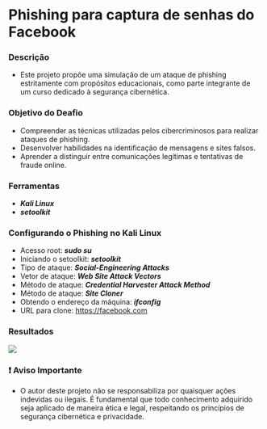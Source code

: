 # Phishing para captura de senhas do Facebook
### Descrição
* Este projeto propõe uma simulação de um ataque de phishing estritamente com propósitos educacionais, como parte integrante de um curso dedicado à segurança cibernética.
### Objetivo do Deafio
* Compreender as técnicas utilizadas pelos cibercriminosos para realizar ataques de phishing.
* Desenvolver habilidades na identificação de mensagens e sites falsos.
* Aprender a distinguir entre comunicações legítimas e tentativas de fraude online.
### Ferramentas
* ___Kali Linux___
* ___setoolkit___
### Configurando o Phishing no Kali Linux
* Acesso root: ___sudo su___
* Iniciando o setoolkit: ___setoolkit___
* Tipo de ataque: ___Social-Engineering Attacks___
* Vetor de ataque: ___Web Site Attack Vectors___
* Método de ataque: ___Credential Harvester Attack Method___
* Método de ataque: ___Site Cloner___
* Obtendo o endereço da máquina: ___ifconfig___
* URL para clone: https://facebook.com
### Resultados
![](https://github.com/cassiano-dio/cibersecurity-desafio-phishing/raw/master/passwd.png)
### ❗ Aviso Importante
* O autor deste projeto não se responsabiliza por quaisquer ações indevidas ou ilegais. É fundamental que todo conhecimento adquirido seja aplicado de maneira ética e legal, respeitando os princípios de segurança cibernética e privacidade. 


